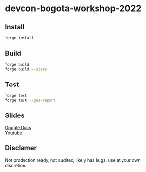 # devcon-bogota-workshop-2022

## Install

```bash
forge install
```

## Build

```bash
forge build
forge build --sizes
```

## Test

```bash
forge test
forge test --gas-report
```

## Slides

[Google Docs](https://docs.google.com/presentation/d/1USy5Yj5C6miWZQCzilc1FKGzarYTFmF7ZfF7TFeyZOo/edit?usp=sharing)  
[Youtube](https://www.youtube.com/watch?v=qzlUNSt5pnA)

## Disclamer

Not production ready, not audited, likely has bugs, use at your own discretion.
